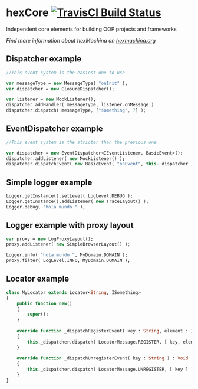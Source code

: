 # hexCore [![TravisCI Build Status](https://travis-ci.org/DoclerLabs/hexCore.svg?branch=master)](https://travis-ci.org/DoclerLabs/hexCore)

Independent core elements for building OOP projects and frameworks 

*Find more information about hexMachina on [hexmachina.org](http://hexmachina.org/)*

## Dispatcher example
```haxe
//This event system is the easiest one to use

var messageType = new MessageType( "onInit" );
var dispatcher = new ClosureDispatcher();

var listener = new MockListener();
dispatcher.addHandler( messageType, listener.onMessage )
dispatcher.dispatch( messageType, ["something", 7] );
```

## EventDispatcher example
```haxe
//This event system is the stricter than the previous one

var dispatcher = new EventDispatcher<IEventListener, BasicEvent>();
dispatcher.addListener( new MockListener() );
dispatcher.dispatchEvent( new BasicEvent( "onEvent", this._dispatcher ) );
```

## Simple logger example
```haxe
Logger.getInstance().setLevel( LogLevel.DEBUG );
Logger.getInstance().addListener( new TraceLayout() );
Logger.debug( "hola mundo " );
```

## Logger example with proxy layout
```haxe
var proxy = new LogProxyLayout();
proxy.addListener( new SimpleBrowserLayout() );

Logger.info( "hola mundo ", MyDomain.DOMAIN );
proxy.filter( LogLevel.INFO, MyDomain.DOMAIN );
```

## Locator example
```haxe
class MyLocator extends Locator<String, ISomething>
{
	public function new()
	{
		super();
	}
	
	override function _dispatchRegisterEvent( key : String, element : ISomething ) : Void 
	{
		this._dispatcher.dispatch( LocatorMessage.REGISTER, [ key, element ] );
	}
	
	override function _dispatchUnregisterEvent( key : String ) : Void 
	{
		this._dispatcher.dispatch( LocatorMessage.UNREGISTER, [ key ] );
	}
}
```

